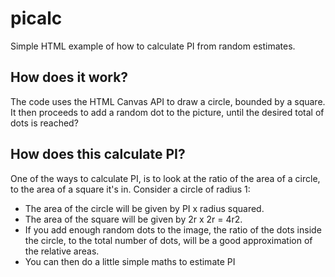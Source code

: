 # picalc
Simple HTML example of how to calculate PI from random estimates.

## How does it work?
The code uses the HTML Canvas API to draw a circle, bounded by a square. It then proceeds to add a random dot to the picture, until the desired total of dots is reached?

## How does this calculate PI?
One of the ways to calculate PI, is to look at the ratio of the area of a circle, to the area of a square it's in. Consider a circle of radius 1:

- The area of the circle will be given by PI x radius squared.
- The area of the square will be given by 2r x 2r = 4r2.
- If you add enough random dots to the image, the ratio of the dots inside the circle, to the total number of dots, will be a good approximation of the relative areas.
- You can then do a little simple maths to estimate PI



